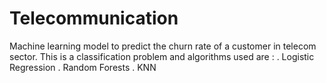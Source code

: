 # Telecommunication 
Machine learning model to predict the churn rate of a customer in telecom sector.
This is a classification problem and algorithms used are :
  . Logistic Regression
  . Random Forests
  . KNN
